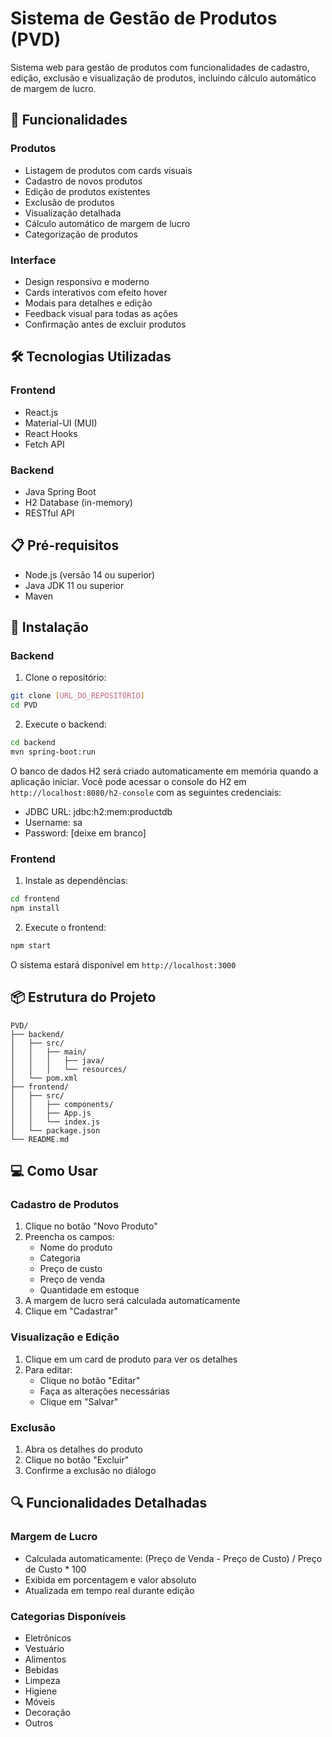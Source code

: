 # Sistema de Gestão de Produtos (PVD)

Sistema web para gestão de produtos com funcionalidades de cadastro, edição, exclusão e visualização de produtos, incluindo cálculo automático de margem de lucro.

## 🚀 Funcionalidades

### Produtos
- Listagem de produtos com cards visuais
- Cadastro de novos produtos
- Edição de produtos existentes
- Exclusão de produtos
- Visualização detalhada
- Cálculo automático de margem de lucro
- Categorização de produtos

### Interface
- Design responsivo e moderno
- Cards interativos com efeito hover
- Modais para detalhes e edição
- Feedback visual para todas as ações
- Confirmação antes de excluir produtos

## 🛠️ Tecnologias Utilizadas

### Frontend
- React.js
- Material-UI (MUI)
- React Hooks
- Fetch API

### Backend
- Java Spring Boot
- H2 Database (in-memory)
- RESTful API

## 📋 Pré-requisitos

- Node.js (versão 14 ou superior)
- Java JDK 11 ou superior
- Maven

## 🔧 Instalação

### Backend

1. Clone o repositório:
```bash
git clone [URL_DO_REPOSITÓRIO]
cd PVD
```

2. Execute o backend:
```bash
cd backend
mvn spring-boot:run
```

O banco de dados H2 será criado automaticamente em memória quando a aplicação iniciar.
Você pode acessar o console do H2 em `http://localhost:8080/h2-console` com as seguintes credenciais:
- JDBC URL: jdbc:h2:mem:productdb
- Username: sa
- Password: [deixe em branco]

### Frontend

1. Instale as dependências:
```bash
cd frontend
npm install
```

2. Execute o frontend:
```bash
npm start
```

O sistema estará disponível em `http://localhost:3000`

## 📦 Estrutura do Projeto

```
PVD/
├── backend/
│   ├── src/
│   │   ├── main/
│   │   │   ├── java/
│   │   │   └── resources/
│   └── pom.xml
├── frontend/
│   ├── src/
│   │   ├── components/
│   │   ├── App.js
│   │   └── index.js
│   └── package.json
└── README.md
```

## 💻 Como Usar

### Cadastro de Produtos
1. Clique no botão "Novo Produto"
2. Preencha os campos:
   - Nome do produto
   - Categoria
   - Preço de custo
   - Preço de venda
   - Quantidade em estoque
3. A margem de lucro será calculada automaticamente
4. Clique em "Cadastrar"

### Visualização e Edição
1. Clique em um card de produto para ver os detalhes
2. Para editar:
   - Clique no botão "Editar"
   - Faça as alterações necessárias
   - Clique em "Salvar"

### Exclusão
1. Abra os detalhes do produto
2. Clique no botão "Excluir"
3. Confirme a exclusão no diálogo

## 🔍 Funcionalidades Detalhadas

### Margem de Lucro
- Calculada automaticamente: (Preço de Venda - Preço de Custo) / Preço de Custo * 100
- Exibida em porcentagem e valor absoluto
- Atualizada em tempo real durante edição

### Categorias Disponíveis
- Eletrônicos
- Vestuário
- Alimentos
- Bebidas
- Limpeza
- Higiene
- Móveis
- Decoração
- Outros
